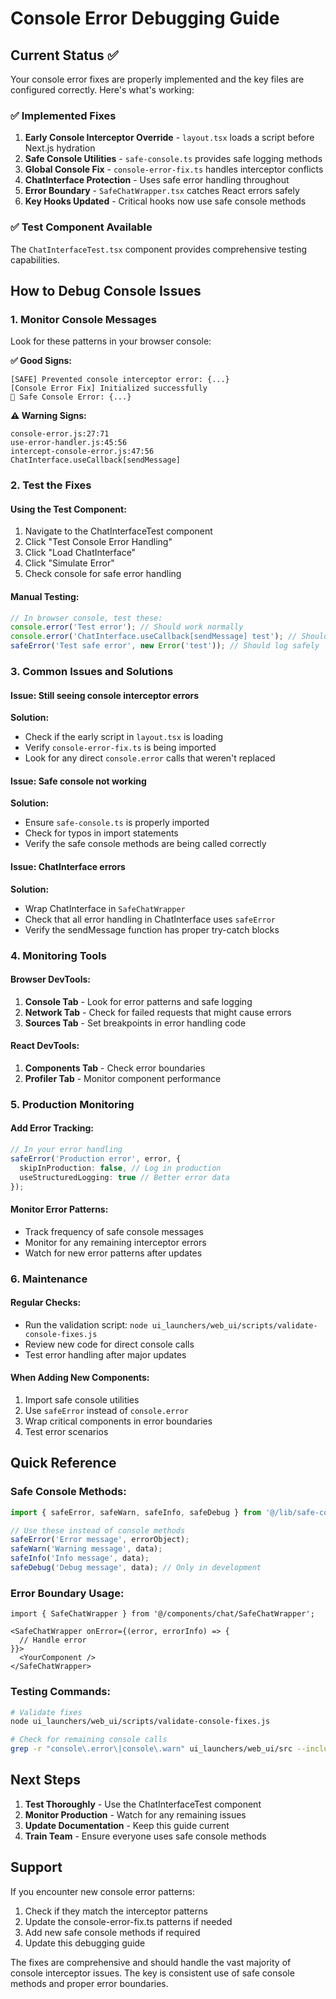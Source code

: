 # Console Error Debugging Guide

## Current Status ✅

Your console error fixes are properly implemented and the key files are configured correctly. Here's what's working:

### ✅ Implemented Fixes

1. **Early Console Interceptor Override** - `layout.tsx` loads a script before Next.js hydration
2. **Safe Console Utilities** - `safe-console.ts` provides safe logging methods
3. **Global Console Fix** - `console-error-fix.ts` handles interceptor conflicts
4. **ChatInterface Protection** - Uses safe error handling throughout
5. **Error Boundary** - `SafeChatWrapper.tsx` catches React errors safely
6. **Key Hooks Updated** - Critical hooks now use safe console methods

### ✅ Test Component Available

The `ChatInterfaceTest.tsx` component provides comprehensive testing capabilities.

## How to Debug Console Issues

### 1. Monitor Console Messages

Look for these patterns in your browser console:

**✅ Good Signs:**
```
[SAFE] Prevented console interceptor error: {...}
[Console Error Fix] Initialized successfully
🚨 Safe Console Error: {...}
```

**⚠️ Warning Signs:**
```
console-error.js:27:71
use-error-handler.js:45:56
intercept-console-error.js:47:56
ChatInterface.useCallback[sendMessage]
```

### 2. Test the Fixes

#### Using the Test Component:
1. Navigate to the ChatInterfaceTest component
2. Click "Test Console Error Handling"
3. Click "Load ChatInterface" 
4. Click "Simulate Error"
5. Check console for safe error handling

#### Manual Testing:
```javascript
// In browser console, test these:
console.error('Test error'); // Should work normally
console.error('ChatInterface.useCallback[sendMessage] test'); // Should be caught
safeError('Test safe error', new Error('test')); // Should log safely
```

### 3. Common Issues and Solutions

#### Issue: Still seeing console interceptor errors
**Solution:**
- Check if the early script in `layout.tsx` is loading
- Verify `console-error-fix.ts` is being imported
- Look for any direct `console.error` calls that weren't replaced

#### Issue: Safe console not working
**Solution:**
- Ensure `safe-console.ts` is properly imported
- Check for typos in import statements
- Verify the safe console methods are being called correctly

#### Issue: ChatInterface errors
**Solution:**
- Wrap ChatInterface in `SafeChatWrapper`
- Check that all error handling in ChatInterface uses `safeError`
- Verify the sendMessage function has proper try-catch blocks

### 4. Monitoring Tools

#### Browser DevTools:
1. **Console Tab** - Look for error patterns and safe logging
2. **Network Tab** - Check for failed requests that might cause errors
3. **Sources Tab** - Set breakpoints in error handling code

#### React DevTools:
1. **Components Tab** - Check error boundaries
2. **Profiler Tab** - Monitor component performance

### 5. Production Monitoring

#### Add Error Tracking:
```typescript
// In your error handling
safeError('Production error', error, {
  skipInProduction: false, // Log in production
  useStructuredLogging: true // Better error data
});
```

#### Monitor Error Patterns:
- Track frequency of safe console messages
- Monitor for any remaining interceptor errors
- Watch for new error patterns after updates

### 6. Maintenance

#### Regular Checks:
- Run the validation script: `node ui_launchers/web_ui/scripts/validate-console-fixes.js`
- Review new code for direct console calls
- Test error handling after major updates

#### When Adding New Components:
1. Import safe console utilities
2. Use `safeError` instead of `console.error`
3. Wrap critical components in error boundaries
4. Test error scenarios

## Quick Reference

### Safe Console Methods:
```typescript
import { safeError, safeWarn, safeInfo, safeDebug } from '@/lib/safe-console';

// Use these instead of console methods
safeError('Error message', errorObject);
safeWarn('Warning message', data);
safeInfo('Info message', data);
safeDebug('Debug message', data); // Only in development
```

### Error Boundary Usage:
```tsx
import { SafeChatWrapper } from '@/components/chat/SafeChatWrapper';

<SafeChatWrapper onError={(error, errorInfo) => {
  // Handle error
}}>
  <YourComponent />
</SafeChatWrapper>
```

### Testing Commands:
```bash
# Validate fixes
node ui_launchers/web_ui/scripts/validate-console-fixes.js

# Check for remaining console calls
grep -r "console\.error\|console\.warn" ui_launchers/web_ui/src --include="*.ts" --include="*.tsx"
```

## Next Steps

1. **Test Thoroughly** - Use the ChatInterfaceTest component
2. **Monitor Production** - Watch for any remaining issues
3. **Update Documentation** - Keep this guide current
4. **Train Team** - Ensure everyone uses safe console methods

## Support

If you encounter new console error patterns:
1. Check if they match the interceptor patterns
2. Update the console-error-fix.ts patterns if needed
3. Add new safe console methods if required
4. Update this debugging guide

The fixes are comprehensive and should handle the vast majority of console interceptor issues. The key is consistent use of safe console methods and proper error boundaries.
